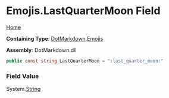 # Emojis\.LastQuarterMoon Field

[Home](../../../README.md)

**Containing Type**: [DotMarkdown](../../README.md)\.[Emojis](../README.md)

**Assembly**: DotMarkdown\.dll

```csharp
public const string LastQuarterMoon = ":last_quarter_moon:"
```

### Field Value

System\.[String](https://docs.microsoft.com/en-us/dotnet/api/system.string)